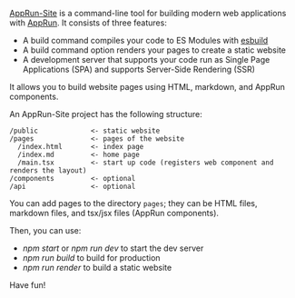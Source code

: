 [AppRun-Site](https://github.com/yysun/apprun-site) is a command-line tool for building modern web applications with [AppRun](https://github.com/yysun/apprun).  It consists of three features:

* A build command compiles your code to ES Modules with [esbuild](https://esbuild.github.io/)
* A build command option renders your pages to create a static website
* A development server that supports your code run as Single Page Applications (SPA) and supports Server-Side Rendering (SSR)

It allows you to build website pages using HTML, markdown, and AppRun components.

An AppRun-Site project has the following structure:

```
/public             <- static website
/pages              <- pages of the website
  /index.html       <- index page
  /index.md         <- home page
  /main.tsx         <- start up code (registers web component and renders the layout)
/components         <- optional
/api                <- optional
```

You can add pages to the directory `pages`; they can be HTML files, markdown files, and tsx/jsx files (AppRun components).

Then, you can use:

* _npm start_ or _npm run dev_ to start the dev server
* _npm run build_ to build for production
* _npm run render_ to build a static website

Have fun!

